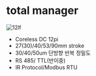 # total manager
![12lf](https://github.com/mightyZap1/eManual/blob/main/Actuator/12Lf.png?raw=true)
 - Coreless DC 12pi
 - 27(30)/40/53/90mm stroke
 - 30/40/50um 단방향 반복 정밀도
 - RS 485/ TTL(반이중)
 - IR Protocol/Modbus RTU

